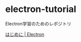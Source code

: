 # electron-tutorial

Electron学習のためのレポジトリ

[はじめに | Electron](https://www.electronjs.org/ja/docs/latest/)
